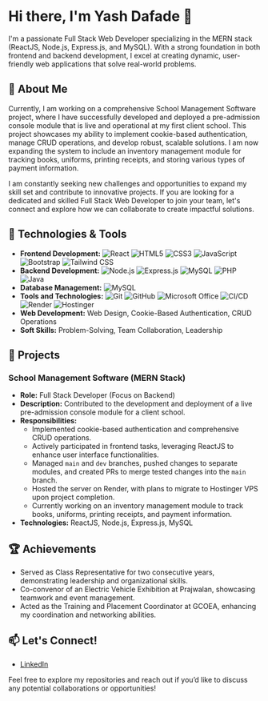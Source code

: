 # Hi there, I'm Yash Dafade 👋

I'm a passionate Full Stack Web Developer specializing in the MERN stack (ReactJS, Node.js, Express.js, and MySQL). With a strong foundation in both frontend and backend development, I excel at creating dynamic, user-friendly web applications that solve real-world problems.

## 🚀 About Me
Currently, I am working on a comprehensive School Management Software project, where I have successfully developed and deployed a pre-admission console module that is live and operational at my first client school. This project showcases my ability to implement cookie-based authentication, manage CRUD operations, and develop robust, scalable solutions. I am now expanding the system to include an inventory management module for tracking books, uniforms, printing receipts, and storing various types of payment information.

I am constantly seeking new challenges and opportunities to expand my skill set and contribute to innovative projects. If you are looking for a dedicated and skilled Full Stack Web Developer to join your team, let's connect and explore how we can collaborate to create impactful solutions.

## 🔧 Technologies & Tools
- **Frontend Development:** ![React](https://img.shields.io/badge/-ReactJS-61DAFB?style=flat-square&logo=react&logoColor=white) ![HTML5](https://img.shields.io/badge/-HTML5-E34F26?style=flat-square&logo=html5&logoColor=white) ![CSS3](https://img.shields.io/badge/-CSS3-1572B6?style=flat-square&logo=css3&logoColor=white) ![JavaScript](https://img.shields.io/badge/-JavaScript-F7DF1E?style=flat-square&logo=javascript&logoColor=black) ![Bootstrap](https://img.shields.io/badge/-Bootstrap-563D7C?style=flat-square&logo=bootstrap&logoColor=white) ![Tailwind CSS](https://img.shields.io/badge/-Tailwind%20CSS-38B2AC?style=flat-square&logo=tailwind-css&logoColor=white)
- **Backend Development:** ![Node.js](https://img.shields.io/badge/-Node.js-339933?style=flat-square&logo=node.js&logoColor=white) ![Express.js](https://img.shields.io/badge/-Express.js-000000?style=flat-square&logo=express&logoColor=white) ![MySQL](https://img.shields.io/badge/-MySQL-4479A1?style=flat-square&logo=mysql&logoColor=white) ![PHP](https://img.shields.io/badge/-PHP-777BB4?style=flat-square&logo=php&logoColor=white) ![Java](https://img.shields.io/badge/-Java-007396?style=flat-square&logo=java&logoColor=white)
- **Database Management:** ![MySQL](https://img.shields.io/badge/-MySQL-4479A1?style=flat-square&logo=mysql&logoColor=white)
- **Tools and Technologies:** ![Git](https://img.shields.io/badge/-Git-F05032?style=flat-square&logo=git&logoColor=white) ![GitHub](https://img.shields.io/badge/-GitHub-181717?style=flat-square&logo=github&logoColor=white) ![Microsoft Office](https://img.shields.io/badge/-Microsoft%20Office-D83B01?style=flat-square&logo=microsoft-office&logoColor=white) ![CI/CD](https://img.shields.io/badge/-CI%2FCD-0052CC?style=flat-square&logo=atlassian&logoColor=white) ![Render](https://img.shields.io/badge/-Render-46E3B7?style=flat-square&logo=render&logoColor=white) ![Hostinger](https://img.shields.io/badge/-Hostinger-FF8800?style=flat-square&logo=hostinger&logoColor=white)
- **Web Development:** Web Design, Cookie-Based Authentication, CRUD Operations
- **Soft Skills:** Problem-Solving, Team Collaboration, Leadership

## 💼 Projects
### School Management Software (MERN Stack)
- **Role:** Full Stack Developer (Focus on Backend)
- **Description:** Contributed to the development and deployment of a live pre-admission console module for a client school.
- **Responsibilities:**
  - Implemented cookie-based authentication and comprehensive CRUD operations.
  - Actively participated in frontend tasks, leveraging ReactJS to enhance user interface functionalities.
  - Managed `main` and `dev` branches, pushed changes to separate modules, and created PRs to merge tested changes into the `main` branch.
  - Hosted the server on Render, with plans to migrate to Hostinger VPS upon project completion.
  - Currently working on an inventory management module to track books, uniforms, printing receipts, and payment information.
- **Technologies:** ReactJS, Node.js, Express.js, MySQL

## 🏆 Achievements
- Served as Class Representative for two consecutive years, demonstrating leadership and organizational skills.
- Co-convenor of an Electric Vehicle Exhibition at Prajwalan, showcasing teamwork and event management.
- Acted as the Training and Placement Coordinator at GCOEA, enhancing my coordination and networking abilities.

## 📫 Let's Connect!
- [LinkedIn](https://www.linkedin.com/in/yash-dafade-992ab2209/)

Feel free to explore my repositories and reach out if you’d like to discuss any potential collaborations or opportunities!
